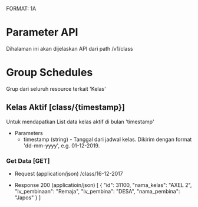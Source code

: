 FORMAT: 1A

# Parameter API
Dihalaman ini akan dijelaskan API dari path /v1/class

# Group Schedules
Grup dari seluruh resource terkait 'Kelas'

## Kelas Aktif [class/{timestamp}]
Untuk mendapatkan List data kelas aktif di bulan 'timestamp'

+ Parameters
  + timestamp (string) - Tanggal dari jadwal kelas. Dikirim dengan format 'dd-mm-yyyy', e.g. 01-12-2019.

### Get Data [GET]

+ Request (application/json)
    /class/16-12-2017

+ Response 200 (applicatioin/json)
    [
        {
            "id": 31100,
            "nama_kelas": "AXEL 2",
            "lv_pembinaan": "Remaja",
            "lv_pembina": "DESA",
            "nama_pembina": "Japos"
        }
    ]

